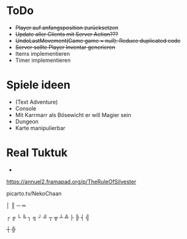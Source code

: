 # ToDo
* ~~Player auf anfangsposition zurücksetzen~~
* ~~Update aller Clients mit Server Action???~~
* ~~UndoLastMovement(Game game = null): Reduce duplicated code~~
* ~~Server sollte Player Inventar generieren~~
* Items implementieren
* Timer implementieren

# Spiele ideen
- (Text Adventure)
- Console
- Mit Karrmarr als Bösewicht er will Magier sein
- Dungeon
- Karte manipulierbar


# Real Tuktuk
- 

https://annuel2.framapad.org/p/TheRuleOfSilvester

picarto.tv/NekoChaan

│ ║
─ ═ 

┌ ╔ 
└ ╚
┐ ╗ 
┘ ╝ 
┬ ╦ 
┴ ╩ 
├ ╠ 
┤ ╣ 

┼ ╬ 